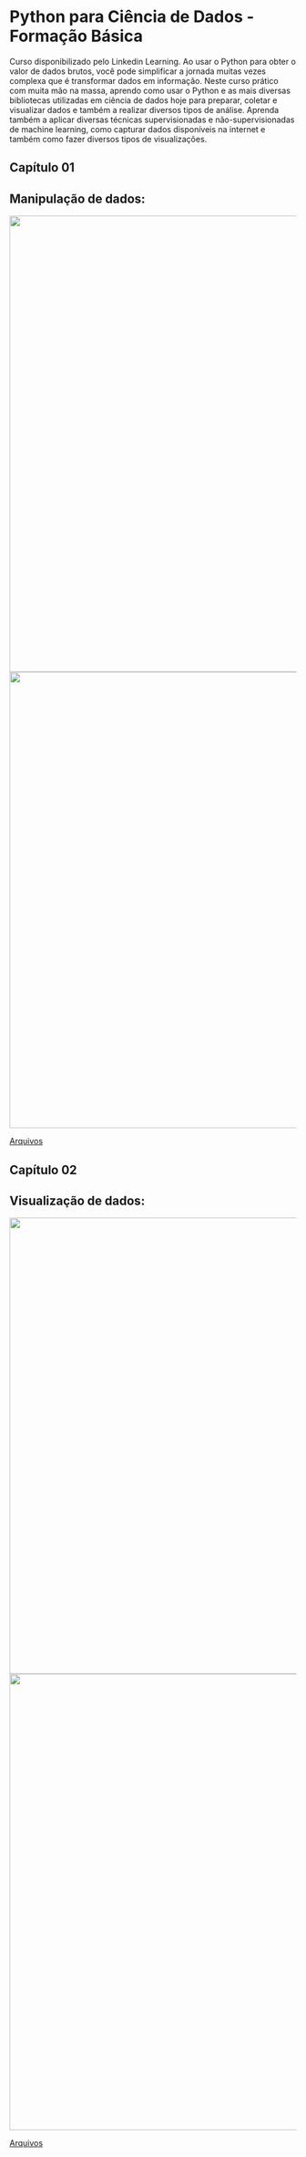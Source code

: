 # Python para Ciência de Dados - Formação Básica

Curso disponibilizado pelo Linkedin Learning.
Ao usar o Python para obter o valor de dados brutos, você pode simplificar a jornada muitas vezes complexa que é transformar dados em informação. Neste curso prático com muita mão na massa, aprendo como usar o Python e as mais diversas bibliotecas utilizadas em ciência de dados hoje para preparar, coletar e visualizar dados e também a realizar diversos tipos de análise. Aprenda também a aplicar diversas técnicas supervisionadas e não-supervisionadas de machine learning, como capturar dados disponíveis na internet e também como fazer diversos tipos de visualizações.

## Capítulo 01
## Manipulação de dados:


<center><img src="https://user-images.githubusercontent.com/67449365/98489907-ac44ab00-220e-11eb-8f23-14b15c78063e.jpg" alt="" width="800"></center>

<center><img src="https://user-images.githubusercontent.com/67449365/98489938-bebee480-220e-11eb-8d78-9f7a9835db75.jpg" alt="" width="800"></center>

[Arquivos](https://github.com/ThayaneMoreira/Python_linkedin/blob/master/CAP01)


## Capítulo 02
## Visualização de dados:



<center><img src="https://user-images.githubusercontent.com/67449365/98490006-f9c11800-220e-11eb-9481-b8df91bcf4b9.jpg" alt="" width="800"></center>

<center><img src="https://user-images.githubusercontent.com/67449365/98490010-faf24500-220e-11eb-940f-fde655750527.jpg" alt="" width="800"></center>

[Arquivos](https://github.com/ThayaneMoreira/Python_linkedin/blob/master/CAP02)

